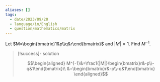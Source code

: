 ```yaml
---
aliases: []
tags:
  - date/2023/09/20
  - language/in/English
  - question/mathematics/matrix
---
```


Let $M=\begin{bmatrix}1&p\\q&r\end{bmatrix}$ and $|M|=1$. Find $M^{-1}$.

> [!success]- solution
>
> $$\begin{aligned}
> M^{-1}&=\frac1{|M|}\begin{bmatrix}r&-p\\-q&1\end{bmatrix}\\
> &=\begin{bmatrix}r&-p\\-q&1\end{bmatrix}
> \end{aligned}$$

